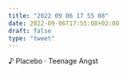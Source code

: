 ```yaml
---
title: "2022 09 06 17 55 08"
date: 2022-09-06T17:55:08+02:00
draft: false
type: "tweet"
---
```


♪ Placebo · Teenage Angst
